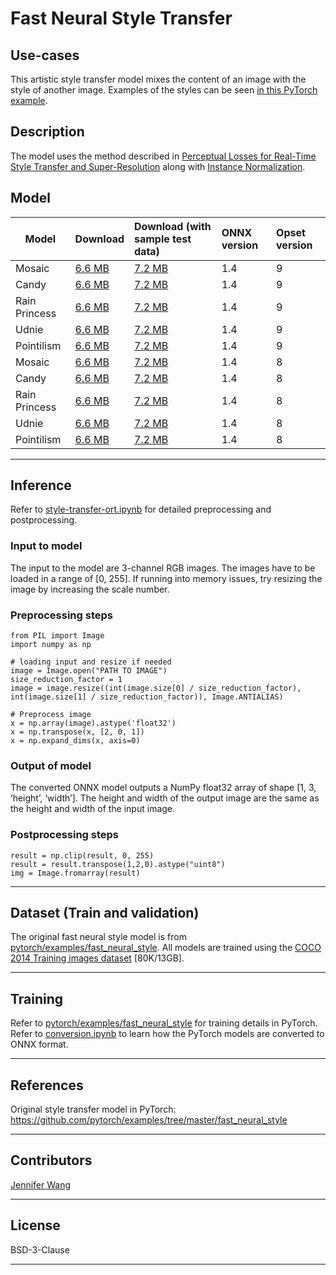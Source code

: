 <!--- SPDX-License-Identifier: Apache-2.0 -->

# Fast Neural Style Transfer

## Use-cases
This artistic style transfer model mixes the content of an image with the style of another image. Examples of the styles can be seen [in this PyTorch example](https://github.com/pytorch/examples/tree/master/fast_neural_style#models).


## Description
The model uses the method described in [Perceptual Losses for Real-Time Style Transfer and Super-Resolution](https://arxiv.org/abs/1603.08155) along with [Instance Normalization](https://arxiv.org/pdf/1607.08022.pdf).


## Model
 |Model        |Download  |Download (with sample test data)|ONNX version|Opset version|
|-------------|:--------------|:--------------|:--------------|:--------------|
|Mosaic|[6.6 MB](model/mosaic-9.onnx)  | [7.2 MB](model/mosaic-9.tar.gz)|1.4|9|
|Candy|[6.6 MB](model/candy-9.onnx)  | [7.2 MB](model/candy-9.tar.gz)|1.4|9|
|Rain Princess|[6.6 MB](model/rain-princess-9.onnx)  |[7.2 MB](model/rain-princess-9.tar.gz)|1.4|9|
|Udnie|[6.6 MB](model/udnie-9.onnx)  | [7.2 MB](model/udnie-9.tar.gz)|1.4|9|
|Pointilism|[6.6 MB](model/pointilism-9.onnx)  | [7.2 MB](model/pointilism-9.tar.gz)|1.4|9|
|Mosaic|[6.6 MB](model/mosaic-8.onnx)  | [7.2 MB](model/mosaic-8.tar.gz)|1.4|8|
|Candy|[6.6 MB](model/candy-8.onnx)  | [7.2 MB](model/candy-8.tar.gz)|1.4|8|
|Rain Princess|[6.6 MB](model/rain-princess-8.onnx)  |[7.2 MB](model/rain-princess-8.tar.gz)|1.4|8|
|Udnie|[6.6 MB](model/udnie-8.onnx)  | [7.2 MB](model/udnie-8.tar.gz)|1.4|8|
|Pointilism|[6.6 MB](model/pointilism-8.onnx)  | [7.2 MB](model/pointilism-8.tar.gz)|1.4|8|
<hr>

## Inference
Refer to [style-transfer-ort.ipynb](dependencies/style-transfer-ort.ipynb) for detailed preprocessing and postprocessing.

### Input to model
The input to the model are 3-channel RGB images. The images have to be loaded in a range of [0, 255]. If running into memory issues, try resizing the image by increasing the scale number.

### Preprocessing steps
```
from PIL import Image
import numpy as np

# loading input and resize if needed
image = Image.open("PATH TO IMAGE")
size_reduction_factor = 1
image = image.resize((int(image.size[0] / size_reduction_factor), int(image.size[1] / size_reduction_factor)), Image.ANTIALIAS)

# Preprocess image
x = np.array(image).astype('float32')
x = np.transpose(x, [2, 0, 1])
x = np.expand_dims(x, axis=0)
```

### Output of model
The converted ONNX model outputs a NumPy float32 array of shape [1, 3, ‘height’, ‘width’]. The height and width of the output image are the same as the height and width of the input image.

### Postprocessing steps
```
result = np.clip(result, 0, 255)
result = result.transpose(1,2,0).astype("uint8")
img = Image.fromarray(result)
```
<hr>

## Dataset (Train and validation)
The original fast neural style model is from [pytorch/examples/fast_neural_style](https://github.com/pytorch/examples/tree/master/fast_neural_style). All models are trained using the [COCO 2014 Training images dataset](http://cocodataset.org/#download) [80K/13GB].
<hr>

## Training
Refer to [pytorch/examples/fast_neural_style](https://github.com/pytorch/examples/tree/master/fast_neural_style) for training details in PyTorch. Refer to [conversion.ipynb](dependencies/conversion.ipynb) to learn how the PyTorch models are converted to ONNX format.
<hr>


## References
Original style transfer model in PyTorch: <https://github.com/pytorch/examples/tree/master/fast_neural_style>
<hr>

## Contributors
[Jennifer Wang](https://github.com/jennifererwangg)
<hr>

## License
BSD-3-Clause
<hr>
